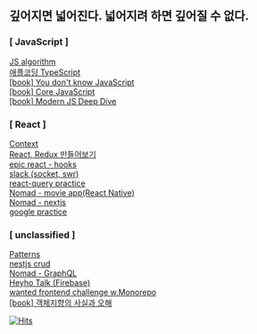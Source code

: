 ## 깊어지면 넓어진다. 넓어지려 하면 깊어질 수 없다.

### [ JavaScript ]

<a href="https://github.com/heyho00/algo">JS algorithm<a><br>
<a href="https://github.com/heyho00/type_study">애플코딩 TypeScript<a><br>
<a href="https://you-dont-know-js-study.vercel.app/">[book] You don't know JavaScript<a><br>
<a href="https://github.com/heyho00/storage/tree/main/storage/coreJS">[book] Core JavaScript<a><br>
<a href="https://github.com/heyho00/storage/tree/main/storage/deepdive">[book] Modern JS Deep Dive<a><br>
  
### [ React ]

<a href="https://github.com/heyho00/storage/tree/main/storage/context">Context<a><br>
<a href="https://github.com/heyho00/storage/tree/main/storage/makeReact%26Redux">React, Redux 만들어보기<a><br>
<a href="https://github.com/heyho00/react-hooks">epic react - hooks<a><br>
<a href="https://github.com/heyho00/slack">slack (socket, swr)<a><br>
<a href="https://github.com/heyho00/react-query">react-query practice<a><br>
<a href="https://github.com/heyho00/movieApp">Nomad - movie app(React Native)<a><br>
<a href="https://github.com/heyho00/harrynext">Nomad - nextjs<a><br>
<a href="https://github.com/heyho00/next-google">google practice</a><br>

### [ unclassified ]

<a href="https://github.com/heyho00/storage/tree/main/storage/DesignPattern">Patterns<a><br>
<a href="https://github.com/heyho00/nest_board">nestjs crud<a><br>
<a href="https://github.com/heyho00/harryql_api">Nomad - GraphQL<a><br>
<a href="https://github.com/heyho00/HeyhoTalk">Heyho Talk (Firebase)<a><br>
  <a href="https://github.com/heyho00/monorepo">wanted frontend challenge w.Monorepo<a><br>
<a href="https://github.com/heyho00/storage/tree/main/storage/%EA%B0%9D%EC%B2%B4%EC%A7%80%ED%96%A5%EC%9D%98%EC%82%AC%EC%8B%A4%EA%B3%BC%EC%98%A4%ED%95%B4">[book] 객체지향의 사실과 오해<a><br>

[![Hits](https://hits.seeyoufarm.com/api/count/incr/badge.svg?url=https%3A%2F%2Fgithub.com%2Fheyho00%2Fheyho00&count_bg=%23FFFFFF&title_bg=%23FFFFFF&icon=&icon_color=%23FFFFFF&title=%E2%82%A9&edge_flat=false)](https://hits.seeyoufarm.com)

